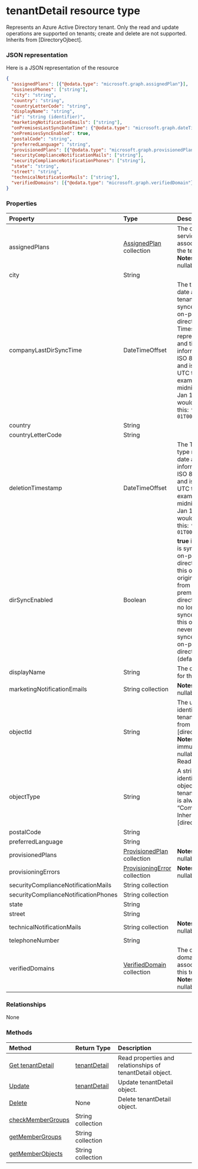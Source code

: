 # tenantDetail resource type

Represents an Azure Active Directory tenant. Only the read and update operations are supported on tenants; create and delete are not supported. Inherits from [DirectoryOjbect].


### JSON representation

Here is a JSON representation of the resource

<!-- {
  "blockType": "resource",
  "optionalProperties": [

  ],
  "@odata.type": "microsoft.graph.tenantdetail"
}-->

```json
{
  "assignedPlans": [{"@odata.type": "microsoft.graph.assignedPlan"}],
  "businessPhones": ["string"],
  "city": "string",
  "country": "string",
  "countryLetterCode": "string",
  "displayName": "string",
  "id": "string (identifier)",
  "marketingNotificationEmails": ["string"],
  "onPremisesLastSyncDateTime": {"@odata.type": "microsoft.graph.dateTimeOffset"},
  "onPremisesSyncEnabled": true,
  "postalCode": "string",
  "preferredLanguage": "string",
  "provisionedPlans": [{"@odata.type": "microsoft.graph.provisionedPlan"}],
  "securityComplianceNotificationMails": ["string"],
  "securityComplianceNotificationPhones": ["string"],
  "state": "string",
  "street": "string",
  "technicalNotificationMails": ["string"],
  "verifiedDomains": [{"@odata.type": "microsoft.graph.verifiedDomain"}]
}

```
### Properties
| Property	   | Type	|Description|
|:---------------|:--------|:----------|
|assignedPlans|[AssignedPlan](assignedplan.md) collection|The collection of service plans associated with the tenant.                            **Notes**: not nullable.            |
|city|String|            |
|companyLastDirSyncTime|DateTimeOffset|The time and date at which the tenant was last synced with the on-premise directory.The Timestamp type represents date and time information using ISO 8601 format and is always in UTC time. For example, midnight UTC on Jan 1, 2014 would look like this: `'2014-01-01T00:00:00Z'`|
|country|String|            |
|countryLetterCode|String|            |
|deletionTimestamp|DateTimeOffset|The Timestamp type represents date and time information using ISO 8601 format and is always in UTC time. For example, midnight UTC on Jan 1, 2014 would look like this: `'2014-01-01T00:00:00Z'`|
|dirSyncEnabled|Boolean|**true** if this object is synced from an on-premises directory; **false** if this object was originally synced from an on-premises directory but is no longer synced; **null** if this object has never been synced from an on-premises directory (default).|
|displayName|String|The display name for the tenant.|
|marketingNotificationEmails|String collection|                                        **Notes**: not nullable.            |
|objectId|String|The unique identifier for the tenant. Inherited from [directoryObject].                            **Notes**: **key**, immutable, not nullable, unique.             Read-only.|
|objectType|String|A string that identifies the object type. For tenants the value is always “Company”. Inherited from [directoryObject].|
|postalCode|String|            |
|preferredLanguage|String|            |
|provisionedPlans|[ProvisionedPlan](provisionedplan.md) collection|                                        **Notes**: not nullable.            |
|provisioningErrors|[ProvisioningError](provisioningerror.md) collection|                                        **Notes**: not nullable.            |
|securityComplianceNotificationMails|String collection||
|securityComplianceNotificationPhones|String collection||
|state|String|            |
|street|String|            |
|technicalNotificationMails|String collection|                                        **Notes**: not nullable.            |
|telephoneNumber|String|            |
|verifiedDomains|[VerifiedDomain](verifieddomain.md) collection|The collection of domains associated with this tenant.                            **Notes**: not nullable.            |

### Relationships
None


### Methods

| Method		   | Return Type	|Description|
|:---------------|:--------|:----------|
|[Get tenantDetail](../api/tenantdetail_get.md) | [tenantDetail](tenantdetail.md) |Read properties and relationships of tenantDetail object.|
|[Update](../api/tenantdetail_update.md) | [tenantDetail](tenantdetail.md)	|Update tenantDetail object. |
|[Delete](../api/tenantdetail_delete.md) | None |Delete tenantDetail object. |
|[checkMemberGroups](../api/tenantdetail_checkmembergroups.md)|String collection||
|[getMemberGroups](../api/tenantdetail_getmembergroups.md)|String collection||
|[getMemberObjects](../api/tenantdetail_getmemberobjects.md)|String collection||

<!-- uuid: 8fcb5dbc-d5aa-4681-8e31-b001d5168d79
2015-10-25 14:57:30 UTC -->
<!-- {
  "type": "#page.annotation",
  "description": "tenantDetail resource",
  "keywords": "",
  "section": "documentation",
  "tocPath": ""
}-->